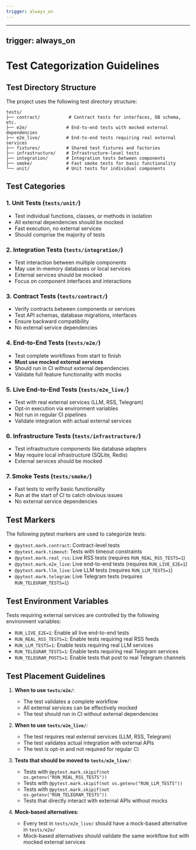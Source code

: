 ```yaml
---
trigger: always_on
---
```


---
trigger: always_on
---

# Test Categorization Guidelines

## Test Directory Structure

The project uses the following test directory structure:

```
tests/
├── contract/           # Contract tests for interfaces, DB schema, etc.
├── e2e/               # End-to-end tests with mocked external dependencies
├── e2e_live/          # End-to-end tests requiring real external services
├── fixtures/          # Shared test fixtures and factories
├── infrastructure/    # Infrastructure-level tests
├── integration/       # Integration tests between components
├── smoke/             # Fast smoke tests for basic functionality
└── unit/              # Unit tests for individual components
```

## Test Categories

### 1. Unit Tests (`tests/unit/`)
- Test individual functions, classes, or methods in isolation
- All external dependencies should be mocked
- Fast execution, no external services
- Should comprise the majority of tests

### 2. Integration Tests (`tests/integration/`)
- Test interaction between multiple components
- May use in-memory databases or local services
- External services should be mocked
- Focus on component interfaces and interactions

### 3. Contract Tests (`tests/contract/`)
- Verify contracts between components or services
- Test API schemas, database migrations, interfaces
- Ensure backward compatibility
- No external service dependencies

### 4. End-to-End Tests (`tests/e2e/`)
- Test complete workflows from start to finish
- **Must use mocked external services**
- Should run in CI without external dependencies
- Validate full feature functionality with mocks

### 5. Live End-to-End Tests (`tests/e2e_live/`)
- Test with real external services (LLM, RSS, Telegram)
- Opt-in execution via environment variables
- Not run in regular CI pipelines
- Validate integration with actual external services

### 6. Infrastructure Tests (`tests/infrastructure/`)
- Test infrastructure components like database adapters
- May require local infrastructure (SQLite, Redis)
- External services should be mocked

### 7. Smoke Tests (`tests/smoke/`)
- Fast tests to verify basic functionality
- Run at the start of CI to catch obvious issues
- No external service dependencies

## Test Markers

The following pytest markers are used to categorize tests:

- `@pytest.mark.contract`: Contract-level tests
- `@pytest.mark.timeout`: Tests with timeout constraints
- `@pytest.mark.real_rss`: Live RSS tests (requires `RUN_REAL_RSS_TESTS=1`)
- `@pytest.mark.e2e_live`: Live end-to-end tests (requires `RUN_LIVE_E2E=1`)
- `@pytest.mark.llm_live`: Live LLM tests (requires `RUN_LLM_TESTS=1`)
- `@pytest.mark.telegram`: Live Telegram tests (requires `RUN_TELEGRAM_TESTS=1`)

## Test Environment Variables

Tests requiring external services are controlled by the following environment variables:

- `RUN_LIVE_E2E=1`: Enable all live end-to-end tests
- `RUN_REAL_RSS_TESTS=1`: Enable tests requiring real RSS feeds
- `RUN_LLM_TESTS=1`: Enable tests requiring real LLM services
- `RUN_TELEGRAM_TESTS=1`: Enable tests requiring real Telegram services
- `RUN_TELEGRAM_POSTS=1`: Enable tests that post to real Telegram channels

## Test Placement Guidelines

1. **When to use `tests/e2e/`**:
   - The test validates a complete workflow
   - All external services can be effectively mocked
   - The test should run in CI without external dependencies

2. **When to use `tests/e2e_live/`**:
   - The test requires real external services (LLM, RSS, Telegram)
   - The test validates actual integration with external APIs
   - The test is opt-in and not required for regular CI

3. **Tests that should be moved to `tests/e2e_live/`**:
   - Tests with `@pytest.mark.skipif(not os.getenv("RUN_REAL_RSS_TESTS"))`
   - Tests with `@pytest.mark.skipif(not os.getenv("RUN_LLM_TESTS"))`
   - Tests with `@pytest.mark.skipif(not os.getenv("RUN_TELEGRAM_TESTS"))`
   - Tests that directly interact with external APIs without mocks

4. **Mock-based alternatives**:
   - Every test in `tests/e2e_live/` should have a mock-based alternative in `tests/e2e/`
   - Mock-based alternatives should validate the same workflow but with mocked external services
